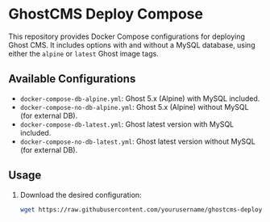 # GhostCMS Deploy Compose

This repository provides Docker Compose configurations for deploying Ghost CMS. It includes options with and without a MySQL database, using either the `alpine` or `latest` Ghost image tags.

## Available Configurations
- `docker-compose-db-alpine.yml`: Ghost 5.x (Alpine) with MySQL included.
- `docker-compose-no-db-alpine.yml`: Ghost 5.x (Alpine) without MySQL (for external DB).
- `docker-compose-db-latest.yml`: Ghost latest version with MySQL included.
- `docker-compose-no-db-latest.yml`: Ghost latest version without MySQL (for external DB).

## Usage
1. Download the desired configuration:
   ```bash
   wget https://raw.githubusercontent.com/yourusername/ghostcms-deploy-compose/main/docker-compose-db-alpine.yml -O docker-compose.yml